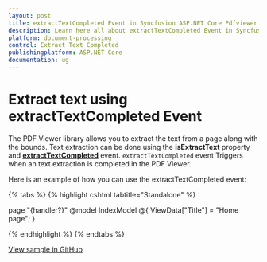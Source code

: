```yaml
---
layout: post
title: extractTextCompleted Event in Syncfusion ASP.NET Core Pdfviewer Component
description: Learn here all about extractTextCompleted Event in Syncfusion ASP.NET Core Pdfviewer component of Syncfusion Essential JS 2 and more.
platform: document-processing
control: Extract Text Completed
publishingplatform: ASP.NET Core
documentation: ug
---
```


# Extract text using extractTextCompleted Event

The PDF Viewer library allows you to extract the text from a page along with the bounds. Text extraction can be done using the **isExtractText** property and [**extractTextCompleted**](https://help.syncfusion.com/cr/aspnetcore-js2/Syncfusion.EJ2.PdfViewer.PdfViewer.html#Syncfusion_EJ2_PdfViewer_PdfViewer_ExtractTextCompleted) event. `extractTextCompleted` event Triggers when an text extraction is completed in the PDF Viewer.

Here is an example of how you can use the extractTextCompleted event:

{% tabs %}
{% highlight cshtml tabtitle="Standalone" %}

page "{handler?}"
@model IndexModel
@{
    ViewData["Title"] = "Home page";
}

<div class="text-center">
    <ejs-pdfviewer id="pdfviewer" style="height:600px" resourceUrl="https://cdn.syncfusion.com/ej2/29.1.33/dist/ej2-pdfviewer-lib" documentPath="https://cdn.syncfusion.com/content/pdf/pdf-succinctly.pdf" isExtractText=true>
    </ejs-pdfviewer>
</div>

<script type="text/javascript">
    document.addEventListener('DOMContentLoaded', function () {
        var viewer = document.getElementById('pdfviewer').ej2_instances[0];
        viewer.isExtractText = true;
        viewer.extractTextCompleted = args => {
        //Extract the Complete text of load document
        console.log(args);
        console.log(args.documentTextCollection[1]);
        //Extract the Text data.
        console.log(args.documentTextCollection[1][1].TextData);
        //Extract Text in the Page.
        console.log(args.documentTextCollection[1][1].PageText);
        //Extracts the first text of the PDF document along with its bounds
        console.log(args.documentTextCollection[1][1].TextData[0].Bounds);
    };
    });
</script>

{% endhighlight %}
{% endtabs %}

[View sample in GitHub](https://github.com/SyncfusionExamples/asp-core-pdf-viewer-examples/tree/master/How%20to)